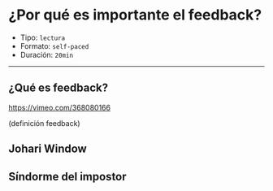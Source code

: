 # ¿Por qué es importante el feedback?

* Tipo: `lectura`
* Formato: `self-paced`
* Duración: `20min`

***
## ¿Qué es feedback?

https://vimeo.com/368080166

(definición feedback)

## Johari Window

## Síndorme del impostor
